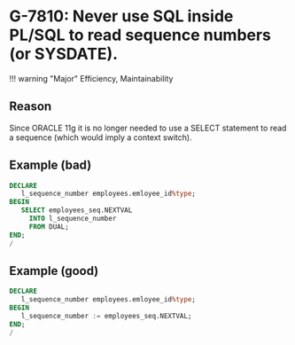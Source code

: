# G-7810: Never use SQL inside PL/SQL to read sequence numbers (or SYSDATE).

!!! warning "Major"
    Efficiency, Maintainability

## Reason

Since ORACLE 11g it is no longer needed to use a SELECT statement to read a sequence (which would imply a context switch).

## Example (bad)

``` sql
DECLARE
   l_sequence_number employees.emloyee_id%type;
BEGIN
   SELECT employees_seq.NEXTVAL
     INTO l_sequence_number
     FROM DUAL;
END;
/
```

## Example (good)

``` sql
DECLARE
   l_sequence_number employees.emloyee_id%type;
BEGIN
   l_sequence_number := employees_seq.NEXTVAL;
END;
/
```